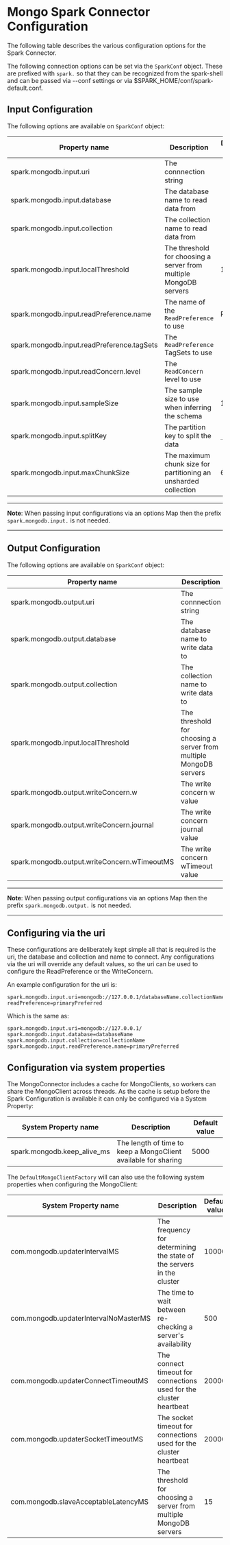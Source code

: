 # Mongo Spark Connector Configuration

The following table describes the various configuration options for the Spark Connector. 

The following connection options can be set via the `SparkConf` object. These are prefixed with `spark.` so that they can be recognized
from the spark-shell and can be passed via --conf settings or via $SPARK_HOME/conf/spark-default.conf.

## Input Configuration

The following options are available on `SparkConf` object:

Property name                              | Description                                                       | Default value
-------------------------------------------|-------------------------------------------------------------------|--------------------
spark.mongodb.input.uri                    | The connnection string                                            |
spark.mongodb.input.database               | The database name to read data from                               |
spark.mongodb.input.collection             | The collection name to read data from                             |
spark.mongodb.input.localThreshold         | The threshold for choosing a server from multiple MongoDB servers | 15 ms
spark.mongodb.input.readPreference.name    | The name of the `ReadPreference` to use                           | Primary
spark.mongodb.input.readPreference.tagSets | The `ReadPreference` TagSets to use                               |
spark.mongodb.input.readConcern.level      | The `ReadConcern` level to use                                    |
spark.mongodb.input.sampleSize             | The sample size to use when inferring the schema                  | 1000
spark.mongodb.input.splitKey               | The partition key to split the data                               | `_id`
spark.mongodb.input.maxChunkSize           | The maximum chunk size for partitioning an unsharded collection   | 64 MB

-----
**Note**: When passing input configurations via an options Map then the prefix `spark.mongodb.input.` is not needed.

-----

## Output Configuration

The following options are available on `SparkConf` object:

Property name                                | Description                                                       | Default value
---------------------------------------------|-------------------------------------------------------------------|--------------------
spark.mongodb.output.uri                     | The connnection string                                            |
spark.mongodb.output.database                | The database name to write data to                                |
spark.mongodb.output.collection              | The collection name to write data to                              |
spark.mongodb.input.localThreshold           | The threshold for choosing a server from multiple MongoDB servers | 15 ms
spark.mongodb.output.writeConcern.w          | The write concern w value                                         | (WriteConcern.ACKNOWLEDGED)
spark.mongodb.output.writeConcern.journal    | The write concern journal value                                   |
spark.mongodb.output.writeConcern.wTimeoutMS | The write concern wTimeout value                                  |

-----
**Note**: When passing output configurations via an options Map then the prefix `spark.mongodb.output.` is not needed.

-----

## Configuring via the uri

These configurations are deliberately kept simple all that is required is the uri, the database and collection and name to connect.
Any configurations via the uri will override any default values, so the uri can be used to configure the ReadPreference or the WriteConcern.

An example configuration for the uri is:
```
spark.mongodb.input.uri=mongodb://127.0.0.1/databaseName.collectionName?readPreference=primaryPreferred
```

Which is the same as:
```
spark.mongodb.input.uri=mongodb://127.0.0.1/
spark.mongodb.input.database=databaseName
spark.mongodb.input.collection=collectionName
spark.mongodb.input.readPreference.name=primaryPreferred
```

## Configuration via system properties

The MongoConnector includes a cache for MongoClients, so workers can share the MongoClient across threads. As the cache is setup before the
Spark Configuration is available it can only be configured via a System Property:

System Property name         | Description                                                     | Default value
-----------------------------|-----------------------------------------------------------------|--------------------
spark.mongodb.keep_alive_ms  | The length of time to keep a MongoClient available for sharing  | 5000


The `DefaultMongoClientFactory` will can also use the following system properties when configuring the MongoClient:

System Property name                  | Description                                                            | Default value
--------------------------------------|------------------------------------------------------------------------|--------------------
com.mongodb.updaterIntervalMS         | The frequency for determining the state of the servers in the cluster  | 10000
com.mongodb.updaterIntervalNoMasterMS | The time to wait between re-checking a server's availability           | 500
com.mongodb.updaterConnectTimeoutMS   | The connect timeout for connections used for the cluster heartbeat     | 20000
com.mongodb.updaterSocketTimeoutMS    | The socket timeout for connections used for the cluster heartbeat      | 20000
com.mongodb.slaveAcceptableLatencyMS  | The threshold for choosing a server from multiple MongoDB servers      | 15


